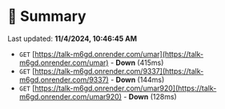 # 📖 Summary
Last updated: **11/4/2024, 10:46:45 AM**

- `GET` [https://talk-m6gd.onrender.com/umar](https://talk-m6gd.onrender.com/umar) - **Down** (415ms)
- `GET` [https://talk-m6gd.onrender.com/9337](https://talk-m6gd.onrender.com/9337) - **Down** (144ms)
- `GET` [https://talk-m6gd.onrender.com/umar920](https://talk-m6gd.onrender.com/umar920) - **Down** (128ms)
